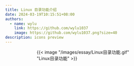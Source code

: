 ```yaml
---
title: Linux 目录功能介绍
date: 2024-03-19T10:15:51+08:00
authors:
  - name: wylu
    link: https://github.com/wylu1037
    image: https://github.com/wylu1037.png?size=40
description: icons preview
---
```


<div style="display: block; width: 60%; margin: 0 auto;">
{{< image "/images/essay/Linux目录功能.gif" "Linux目录功能" >}}
</div>
